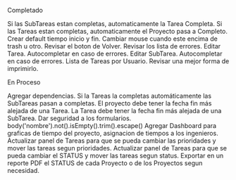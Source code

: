 Completado

Si las SubTareas estan completas, automaticamente la Tarea Completa.
Si las Tareas estan completas, automaticamente el Proyecto pasa a Completo.
Crear default tiempo inicio y fin.
Cambiar mouse cuando este encima de trash u otro.
Revisar el boton de Volver.
Revisar los lista de errores.
Editar Tarea. Autocompletar en caso de errores.
Editar SubTarea. Autocompletar en caso de errores.
Lista de Tareas por Usuario. Revisar una mejor forma de imprimirlo.

En Proceso

Agregar dependencias.
Si la Tareas la completas automáticamente las SubTareas pasan a completas.
El proyecto debe tener la fecha fin más alejada de una Tarea.
La Tarea debe tener la fecha fin más alejada de una SubTarea.
Dar seguridad a los formularios. body('nombre').not().isEmpty().trim().escape()
Agregar Dashboard para graficas de tiempo del proyecto, asignacion de tiempos a los ingenieros.
Actualizar panel de Tareas para que se pueda cambiar las prioridades y mover las tareas segun prioridades.
Actualizar panel de Tareas para que se pueda cambiar el STATUS y mover las tareas segun status.
Exportar en un reporte PDF el STATUS de cada Proyecto o de los Proyectos segun necesidad.
